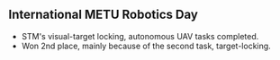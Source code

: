 ## International METU Robotics Day
* STM's visual-target locking, autonomous UAV tasks completed.
* Won 2nd place, mainly because of the second task, target-locking.
